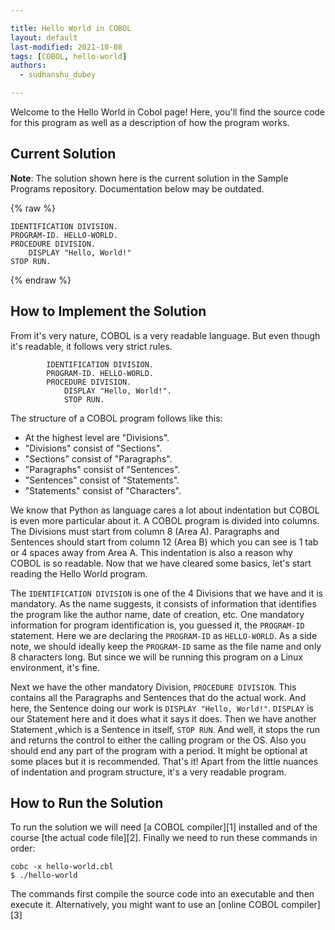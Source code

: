 ```yaml
---

title: Hello World in COBOL
layout: default
last-modified: 2021-10-08
tags: [COBOL, hello-world]
authors:
  - sudhanshu_dubey

---
```


Welcome to the Hello World in Cobol page! Here, you'll find the source code for this program as well as a description of how the program works.

## Current Solution

**Note**: The solution shown here is the current solution in the Sample Programs repository. Documentation below may be outdated.

{% raw %}

```cobol
IDENTIFICATION DIVISION.
PROGRAM-ID. HELLO-WORLD.
PROCEDURE DIVISION.
    DISPLAY "Hello, World!"
STOP RUN.
```

{% endraw %}

## How to Implement the Solution

From it's very nature, COBOL is a very readable language.
But even though it's readable, it follows very strict rules.

```cobol
        IDENTIFICATION DIVISION.
        PROGRAM-ID. HELLO-WORLD.
        PROCEDURE DIVISION.
            DISPLAY "Hello, World!".
            STOP RUN.
```

The structure of a COBOL program follows like this:

- At the highest level are "Divisions".
- "Divisions" consist of "Sections".
- "Sections" consist of "Paragraphs".
- "Paragraphs" consist of "Sentences".
- "Sentences" consist of "Statements".
- "Statements" consist of "Characters".

We know that Python as language cares a lot about indentation but COBOL is even more particular about it.
A COBOL program is divided into columns. The Divisions must start from column 8 (Area A).
Paragraphs and Sentences should start from column 12 (Area B) which you can see is 1 tab or 4 spaces away from Area A.
This indentation is also a reason why COBOL is so readable.
Now that we have cleared some basics, let's start reading the Hello World program.

The `IDENTIFICATION DIVISION` is one of the 4 Divisions that we have and it is mandatory.
As the name suggests, it consists of information that identifies the program like the author name, date of creation, etc.
One mandatory information for program identification is, you guessed it, the `PROGRAM-ID` statement.
Here we are declaring the `PROGRAM-ID` as `HELLO-WORLD`.
As a side note, we should ideally keep the `PROGRAM-ID` same as the file name and only 8 characters long. But since we will be running this program on a Linux environment, it's fine.

Next we have the other mandatory Division, `PROCEDURE DIVISION`.
This contains all the Paragraphs and Sentences that do the actual work.
And here, the Sentence doing our work is `DISPLAY "Hello, World!"`.
`DISPLAY` is our Statement here and it does what it says it does.
Then we have another Statement ,which is a Sentence in itself, `STOP RUN`.
And well, it stops the run and returns the control to either the calling program or the OS.
Also you should end any part of the program with a period. It might be optional at some places but it is recommended.
That's it! Apart from the little nuances of indentation and program structure, it's a very readable program.


## How to Run the Solution

To run the solution we will need [a COBOL compiler][1] installed and of the course [the actual code file][2].
Finally we need to run these commands in order:

```console
cobc -x hello-world.cbl
$ ./hello-world
```
The commands first compile the source code into an executable and then execute it.
Alternatively, you might want to use an [online COBOL compiler][3]
